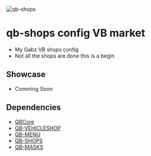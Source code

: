 ![qb-shops](https://user-images.githubusercontent.com/69800408/190933574-65663cd9-a86b-4e53-9f5c-45559f37879e.png)
# qb-shops config VB market
- My Gabz VB shops config 
- Not all the shops are done this is a begin 
## Showcase

- Comming Soon
 
## Dependencies

- [QBCore](https://github.com/qbcore-framework/qb-core)
- [QB-VEHICLESHOP](https://github.com/qbcore-framework/qb-vehicleshop)
- [QB-MENU](https://github.com/qbcore-framework/qb-shops)
- [QB-SHOPS](https://github.com/qbcore-framework/qb-shops)
- [QB-MASKS](https://github.com/oomejip/qb-masks)


